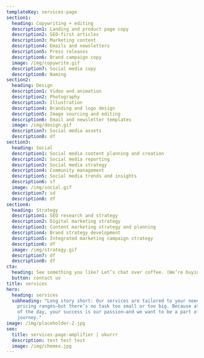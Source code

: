```yaml
---
templateKey: services-page
section1:
  heading: Copywriting + editing
  description1: Landing and product page copy
  description2: SEO-first articles
  description3: Marketing content
  description4: Emails and newsletters
  description5: Press releases
  description6: Brand campaign copy
  image: /img/copywrite.gif
  description7: Social media copy
  description8: Naming
section2:
  heading: Design
  description1: Video and animation
  description2: Photography
  description3: Illustration
  description4: Branding and logo design
  description5: Image sourcing and editing
  description6: Email and newsletter templates
  image: /img/design.gif
  description7: Social media assets
  description8: df
section3:
  heading: Social
  description1: Social media content planning and creation
  description2: Social media reporting
  description3: Social media strategy
  description4: Community management
  description5: Social media trends and insights
  description6: sf
  image: /img/social.gif
  description7: sd
  description8: df
section4:
  heading: Strategy
  description1: SEO research and strategy
  description2: Digital marketing strategy
  description3: Content marketing strategy and planning
  description4: Brand strategy development
  description5: Integrated marketing campaign strategy
  description6: df
  image: /img/strategy.gif
  description7: df
  description8: df
cta:
  heading: See something you like? Let’s chat over coffee. (We’re buying.)
  button: contact us
title: services
hero:
  heading: services
  subheading: "Long story short: Our services are tailored to your needs, so
    pricing ranges—but there’s no task too small or too big. Because at the end
    of the day, your success is our passion—and we want to be a part of your
    journey."
image: /img/placeholder-2.jpg
seo:
  title: services-page-amplifier | okurrr
  description: test test test
  image: /img/chemex.jpg
---
```

